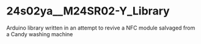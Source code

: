 # 24s02ya__M24SR02-Y_Library
 Arduino library written in an attempt to revive a NFC module salvaged from a Candy washing machine
